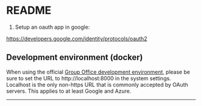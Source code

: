 # README

1. Setup an oauth app in google:

https://developers.google.com/identity/protocols/oauth2


## Development environment (docker)

When using the official [Group Office development environment](https://github.com/Intermesh/docker-groupoffice-development),
please be sure to set the URL to http://localhost:8000 in the system settings. Localhost is
the only non-https URL that is commonly accepted by OAuth servers. This applies to at least
Google and Azure.

---
